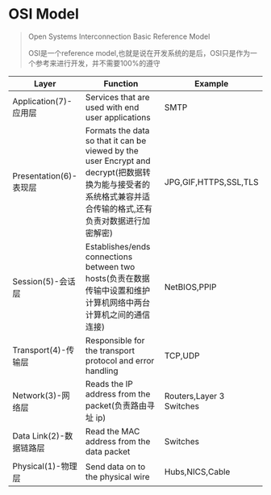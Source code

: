 # OSI Model

> Open Systems Interconnection Basic Reference Model
>
> OSI是一个reference model,也就是说在开发系统的是后，OSI只是作为一个参考来进行开发，并不需要100%的遵守

| Layer                   | Function                                                                                                                                                   | Example                  |
| ----------------------- | ---------------------------------------------------------------------------------------------------------------------------------------------------------- | ------------------------ |
| Application(7)-应用层   | Services that are used with end user applications                                                                                                          | SMTP                     |
| Presentation(6)-表现层  | Formats the data so that it can be viewed by the user Encrypt and decrypt(把数据转换为能与接受者的系统格式兼容并适合传输的格式,还有负责对数据进行加密解密) | JPG,GIF,HTTPS,SSL,TLS    |
| Session(5)-会话层       | Establishes/ends connections between two hosts(负责在数据传输中设置和维护计算机网络中两台计算机之间的通信连接)                                             | NetBIOS,PPIP             |
| Transport(4)-传输层     | Responsible for the transport protocol and error handling                                                                                                  | TCP,UDP                  |
| Network(3)-网络层       | Reads the IP address from the packet(负责路由寻址 ip)                                                                                                      | Routers,Layer 3 Switches |
| Data Link(2)-数据链路层 | Read the MAC address from the data packet                                                                                                                  | Switches                 |
| Physical(1)-物理层      | Send data on to the physical wire                                                                                                                          | Hubs,NICS,Cable          |
